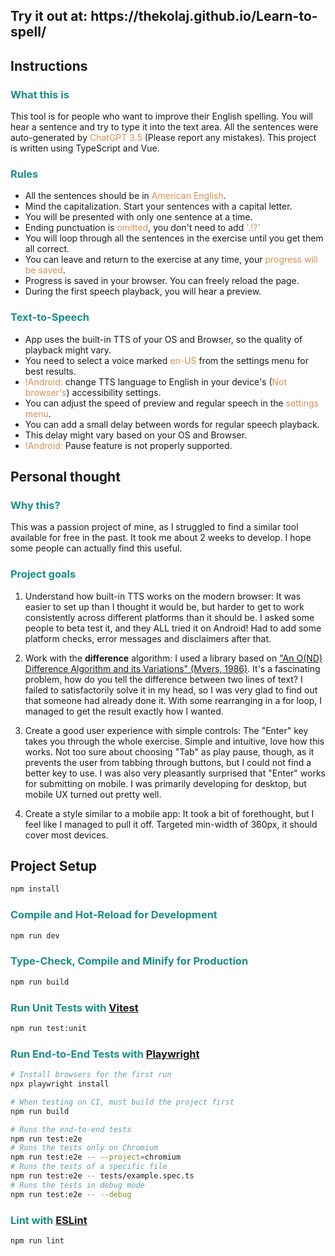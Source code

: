 <style>
h3 {
    color: #1a8e87;
}

.highlight {
    color: #d79053;
}
</style>

<h2>Try it out at: <a href="https://thekolaj.github.io/Learn-to-spell/"></a>https://thekolaj.github.io/Learn-to-spell/</h2>

<h2>Instructions</h2>
<h3>What this is</h3>
<p>
    This tool is for people who want to improve their English spelling. You will hear a sentence
    and try to type it into the text area. All the sentences were auto-generated by
    <span class="highlight">ChatGPT 3.5</span> (Please report any mistakes). This project is
    written using TypeScript and Vue.
</p>
<h3>Rules</h3>
<ul>
    <li>All the sentences should be in <span class="highlight">American English</span>.</li>
    <li>Mind the capitalization. Start your sentences with a capital letter.</li>
    <li>You will be presented with only one sentence at a time.</li>
    <li>
    Ending punctuation is <span class="highlight">omitted</span>, you don't need to add
    <span class="highlight">'.!?'</span>
    </li>
    <li>
    You will loop through all the sentences in the exercise until you get them all correct.
    </li>
    <li>
    You can leave and return to the exercise at any time, your
    <span class="highlight">progress will be saved</span>.
    </li>
    <li>Progress is saved in your browser. You can freely reload the page.</li>
    <li>During the first speech playback, you will hear a preview.</li>
</ul>
<h3>Text-to-Speech</h3>
<ul>
    <li>
    App uses the built-in TTS of your OS and Browser, so the quality of playback might vary.
    </li>
    <li>
    You need to select a voice marked <span class="highlight">en-US</span> from the settings
    menu for best results.
    </li>
    <li>
    <span class="highlight">!Android:</span> change TTS language to English in your device's
    (<span class="highlight">Not browser's</span>) accessibility settings.
    </li>
    <li>
    You can adjust the speed of preview and regular speech in the
    <span class="highlight">settings menu</span>.
    </li>
    <li>You can add a small delay between words for regular speech playback.</li>
    <li>This delay might vary based on your OS and Browser.</li>
    <li><span class="highlight">!Android:</span> Pause feature is not properly supported.</li>
</ul>

## Personal thought

### Why this?

This was a passion project of mine, as I struggled to find a similar tool available for free in the past. It took me about 2 weeks to develop. I hope some people can actually find this useful.

### Project goals

1. Understand how built-in TTS works on the modern browser: It was easier to set up than I thought it would be, but harder to get to work consistently across different platforms than it should be. I asked some people to beta test it, and they ALL tried it on Android! Had to add some platform checks, error messages and disclaimers after that.

1. Work with the **difference** algorithm: I used a library based on ["An O(ND) Difference Algorithm and its Variations" (Myers, 1986)](http://citeseerx.ist.psu.edu/viewdoc/summary?doi=10.1.1.4.6927). It's a fascinating problem, how do you tell the difference between two lines of text? I failed to satisfactorily solve it in my head, so I was very glad to find out that someone had already done it. With some rearranging in a for loop, I managed to get the result exactly how I wanted.

1. Create a good user experience with simple controls: The "Enter" key takes you through the whole exercise. Simple and intuitive, love how this works. Not too sure about choosing "Tab" as play pause, though, as it prevents the user from tabbing through buttons, but I could not find a better key to use. I was also very pleasantly surprised that "Enter" works for submitting on mobile. I was primarily developing for desktop, but mobile UX turned out pretty well.

1. Create a style similar to a mobile app: It took a bit of forethought, but I feel like I managed to pull it off. Targeted min-width of 360px, it should cover most devices.

## Project Setup

```sh
npm install
```

### Compile and Hot-Reload for Development

```sh
npm run dev
```

### Type-Check, Compile and Minify for Production

```sh
npm run build
```

### Run Unit Tests with [Vitest](https://vitest.dev/)

```sh
npm run test:unit
```

### Run End-to-End Tests with [Playwright](https://playwright.dev)

```sh
# Install browsers for the first run
npx playwright install

# When testing on CI, must build the project first
npm run build

# Runs the end-to-end tests
npm run test:e2e
# Runs the tests only on Chromium
npm run test:e2e -- --project=chromium
# Runs the tests of a specific file
npm run test:e2e -- tests/example.spec.ts
# Runs the tests in debug mode
npm run test:e2e -- --debug
```

### Lint with [ESLint](https://eslint.org/)

```sh
npm run lint
```
